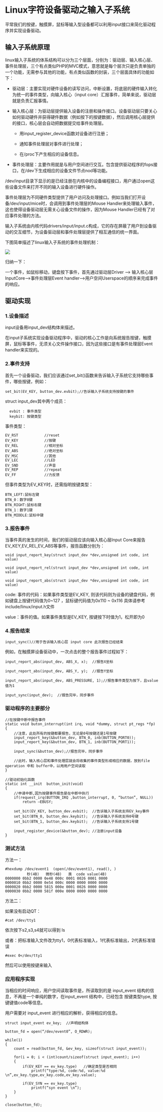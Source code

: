# Linux字符设备驱动之输入子系统 #

平常我们的按键，触摸屏，鼠标等输入型设备都可以利用input接口来简化驱动程序并实现设备驱动。

## 输入子系统原理 ##

linux输入子系统的体系结构可以分为三个层面，分别为：驱动层、输入核心层、事件处理层，三个有点类似PHP的MVC模式，意思就是每个层次只是负责单独的一个功能，无需参与其他的功能，有点类似函数的封装，三个层面具体的功能如下：

- 驱动层：主要实现对硬件设备的读写访问，中断设置，将底层的硬件输入转化为统一的事件类型，向输入核心（input core）汇报事件，简单来说，驱动层就是负责汇报事情。

- 输入核心层：为驱动层提供输入设备的注册和操作接口。设备驱动层只要关心如何驱动硬件并获得硬件数据（例如按下的按键数据），然后调用核心层提供的接口，核心层会自动把数据提交给事件处理层。

	- 用input_register_device函数对设备进行注册；

	- 通知事件处理层对事件进行处理；

	- 在/proc下产生相应的设备信息。

- 事件处理层：主要作用就是与用户空间进行交互。包含提供驱动程序的fops接口，在/dev下生成相应的设备文件节点nod等功能。

/dev/input目录下显示的是已经注册在内核中的设备编程接口，用户通过open这些设备文件来打开不同的输入设备进行硬件操作。

事件处理层为不同硬件类型提供了用户访问及处理接口。例如当我们打开设备/dev/input/mice时，会调用到事件处理层的Mouse Handler来处理输入事件，这也使得设备驱动层无需关心设备文件的操作，因为Mouse Handler已经有了对应事件处理的方法。

输入子系统由内核代码drivers/input/input.c构成，它的存在屏蔽了用户到设备驱动的交互细节，为设备驱动层和事件处理层提供了相互通信的统一界面。

下图简单描述了linux输入子系统的事件处理机制：

![](http://i.imgur.com/27M89ei.png)

归纳一下：

一个事件，如鼠标移动，键盘按下事件，首先通过驱动层Driver --> 输入核心层 InputCore-->事件处理层Event handler-->用户空间Userspace的顺序来完成事件的响应。

## 驱动实现 ##

### 1.设备描述 ###

input设备用input_dev结构体来描述。

在input子系统实现设备驱动程序中，驱动的核心工作是向系统报告按键，触摸屏，鼠标等事件，无须关心文件操作接口，因为这些接口是有事件处理层Event handler来实现的。

### 2.事件支持 ###

首先一个设备驱动，我们应该通过set_bit()函数来告诉输入子系统它支持哪些事件，哪些按键，例如：

	set_bit(EV_KEY, button_dev.evbit);//告诉输入子系统支持按键的事件

struct input_dev其中两个成员：

      evbit : 事件类型
      keybit: 按键类型


事件类型：

	EV_RST            //reset
	EV_KEY            //按键
	EV_REL            //相对坐标
	EV_ABS            //绝对坐标
	EV_MSC            //其他
	EV_LEC            //LED
	EV_SND            //声音
	EV_REP            //repeat
	EV_FF             //力反馈

但事件类型为EV_KEY时，还需指明按键类型：

	BTN_LEFT:鼠标左键
	BTN_0：数字0键
	BTN_RIGHT:鼠标右键
	BTN_1：数字1键
	BTN_MIDDLE:鼠标中键

### 3.报告事件 ###

当事件真的发生的时间，我们的驱动层应该向输入核心层Input Core来报告EV_KEY,EV_REL,EV_ABS等事件，报告函数分别为：

	void input_report_key(struct input_dev *dev,unsigned int code, int value)

	void input_report_rel(struct input_dev *dev,unsigned int code, int value)

	void input_report_abs(struct input_dev *dev,unsigned int code, int value)

code: 事件的代码：如果事件类型是EV_KEY, 则该代码则为设备的键盘代码，例如键盘上按键代码值为0~127 ，鼠标键代码值为0x110 ~ 0x116 具体请参考include/linux/input.h文件

value：事件的值。如果事件类型是EV_KEY, 按键按下时值为1，松开即为0

### 4.报告结束 ###

	input_sync()//用于告诉输入核心层 input core 此次报告已经结束

例如，在触摸屏设备驱动中，一次点击的整个报告事件过程如下：

	input_report_abs(input_dev, ABS_X, x);	//报告X坐标

	input_report_abs(input_dev, ABS_Y, y);	//报告Y坐标

	input_report_abs(input_dev, ABS_PRESSURE, 1);//报告事件类型为按下，且value值为1

	input_sync(input_dev);	//报告完毕，同步事件

### 驱动程序的主要部分 ###

	//在按键中断中报告事件
	static void buton_interrupt(int irq, void *dummy, struct pt_regs *fp)
	{
		//注意，此处所有的按键都要报告，无论是0号按键还是1号按键
		input_report_key(&button_dev, BTN_0, inb(BUTTON_PORT0));
		input_report_key(&button_dev, BTN_1, inb(BUTTON_PORT1));

		input_sync(&button_dev);//报告完毕，同步事件

		//此时，输入核心层和事件处理层就会将收集的事件类型形成相应的数据，放到file operation 中和 buffer中，以用用户空间读取
	}

	//驱动初始化函数
	static int __init  button_init(void)
	{
		//申请中断,因为按键事件报告是在中断中执行
		if(request_irq(BUTTON_IRQ ,button_interrupt, 0, “button”, NULL))
			return –EBUSY;

		set_bit(EV_KEY, button_dev.evbit);	//告诉输入子系统支持EV_key事件
		set_bit(BTN_0, button_dev.keybit);	//告诉输入子系统支持0号键
		set_bit(BTN_1, button_dev.keybit);	//告诉输入子系统支持1号键

		input_register_device(&button_dev);	//注册input设备
	}

### 测试方法 ###

方法一：

	#hexdump /dev/event1  (open(/dev/event1), read(), )
	          秒(4B)   微秒(4B)   类  code value(4B)
	0000000 0bb2 0000 0e48 000c 0001 0026 0001 0000
	0000010 0bb2 0000 0e54 000c 0000 0000 0000 0000
	0000020 0bb2 0000 5815 000e 0001 0026 0000 0000
	0000030 0bb2 0000 581f 000e 0000 0000 0000 0000

方法二：

如果没有启动QT：

    #cat /dev/tty1

依次按下s2,s3,s4就可以得到 ls

或者：把标准输入文件改为tty1，0代表标准输入，1代表标准输出，2代表标准错误

	#exec 0</dev/tty1

然后可以使用按键来输入

### 应用程序实现 ###

当相应的时间响应，用户空间读取事件是，所读取到的是 input_event 结构的信息，不再是一个单纯的数字，在input_event 结构中，已经包含 按键类型type, 按键键值code等信息。

用户需要对 input_event 进行相应的解析，获得相应的信息。

	struct input_event ev_key;	//声明结构体

	button_fd = open(“/dev/event0”, O_RDWR);

	while(1)
	{
		count = read(button_fd, &ev_key, sizeof(struct input_event));

		for(i = 0; i < (int)count/sizeof(struct input_event); i++)
		{
			if(EV_KEY == ev_key.type)	//确定类型是否相同
				printf(“type:%d, code:%d, value:%d \n”,ev_key.type,ev_key.code,ev_key.value);

			if(EV_SYN == ev_key.type)
				printf(“syn event \n”);
		}
	}

	close(button_fd);

